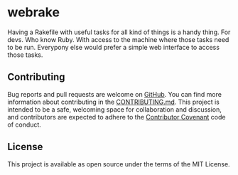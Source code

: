 # webrake

Having a Rakefile with useful tasks for all kind of things is a handy thing. For devs. Who know Ruby. With access to the machine where those tasks need to be run. Everypony else would prefer a simple web interface to access those tasks.

## Contributing

Bug reports and pull requests are welcome on [GitHub](https://github.com/yakshed/webrake). You can find more information about contributing in the [CONTRIBUTING.md](https://github.com/yakshed/webrake/blob/master/CONTRIBUTING.md). This project is intended to be a safe, welcoming space for collaboration and discussion, and contributors are expected to adhere to the [Contributor Covenant](http://contributor-covenant.org/) code of conduct.

## License

This project is available as open source under the terms of the MIT License.
